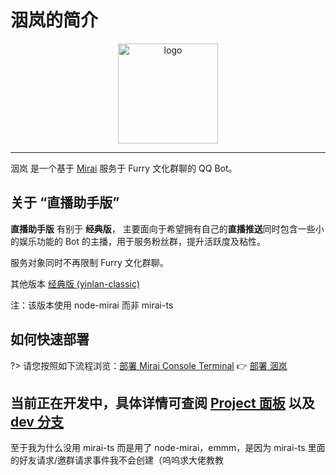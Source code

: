 # 洇岚的简介

<div align="center">
   <img width="160" src="/assets/yinlan_avatar.jpg" alt="logo"></br>
</div>

---

洇岚 是一个基于 [Mirai](https://github.com/mamoe/mirai) 服务于 Furry 文化群聊的 QQ Bot。

## 关于 “直播助手版”

**直播助手版** 有别于 **经典版**， 主要面向于希望拥有自己的**直播推送**同时包含一些小的娱乐功能的 Bot 的主播，用于服务粉丝群，提升活跃度及粘性。

服务对象同时不再限制 Furry 文化群聊。

其他版本  [经典版 (yinlan-classic)](https://classic.yinlan.furbot.icu)

注：该版本使用 node-mirai 而非 mirai-ts

## 如何快速部署

?> 请您按照如下流程浏览：[部署 Mirai Console Terminal](/deployMirai) 👉 [部署 洇岚](/deployYinlan)

## 当前正在开发中，具体详情可查阅 [Project 面板](https://github.com/colour93/yinlan-livebot/projects/1) 以及 [dev 分支](https://github.com/colour93/yinlan-livebot/tree/dev)

至于我为什么没用 mirai-ts 而是用了 node-mirai，emmm，是因为 mirai-ts 里面的好友请求/邀群请求事件我不会创建（呜呜求大佬教教